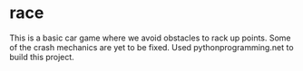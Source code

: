 # race
This is a basic car game where we avoid obstacles to rack up points. Some of the crash mechanics are yet to be fixed. Used pythonprogramming.net to build this project.
